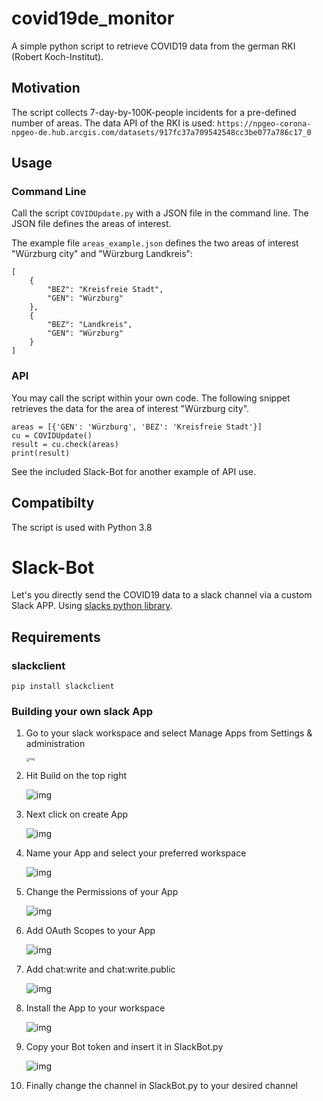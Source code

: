 # covid19de_monitor

A simple python script to retrieve COVID19 data from the german RKI (Robert Koch-Institut).

## Motivation

The script collects 7-day-by-100K-people incidents for a pre-defined number of areas.
The data API of the RKI is used:
``https://npgeo-corona-npgeo-de.hub.arcgis.com/datasets/917fc37a709542548cc3be077a786c17_0``

## Usage

### Command Line
Call the script ``COVIDUpdate.py`` with a JSON file in the command line. 
The JSON file defines the areas of interest.  

The example file  ``areas_example.json`` defines the two areas of interest "Würzburg city" and "Würzburg Landkreis":
```
[
    {
        "BEZ": "Kreisfreie Stadt",
        "GEN": "Würzburg"
    },
    {
        "BEZ": "Landkreis",
        "GEN": "Würzburg"
    }
]
```

### API

You may call the script within your own code.
The following snippet retrieves the data for the area of interest "Würzburg city".

```
areas = [{'GEN': 'Würzburg', 'BEZ': 'Kreisfreie Stadt'}]
cu = COVIDUpdate()
result = cu.check(areas)
print(result)
```

See the included Slack-Bot for another example of API use.

## Compatibilty

The script is used with Python 3.8

# Slack-Bot

Let's you directly send the COVID19 data to a slack channel via a custom Slack APP.
Using [slacks python library](https://pypi.org/project/slackclient/).

## Requirements

### slackclient

`pip install slackclient`

### Building your own slack App

1.  Go to your slack workspace and select Manage Apps from Settings & administration

    <img src="./img/ws-settings.png" alt="img" style="zoom: 33%;" />

2.  Hit Build on the top right

    ![img](./img/build-app.png)

3.  Next click on create App

    ![img](./img/create-app.png)

4.  Name your App and select your preferred workspace

    ![img](./img/create-slack-app.png)

5.  Change the Permissions of your App

    ![img](./img/permissions.png)

6.  Add OAuth Scopes to your App

    ![img](./img/add-oauth-scope.png)

7.  Add chat:write and chat:write.public

    ![img](./img/added-scopes.png)

8.  Install the App to your workspace

    ![img](./img/install-to-workspace.png)

9.  Copy your Bot token and insert it in SlackBot.py

     ![img](./img/copy-token.jpg)

10. Finally change the channel in SlackBot.py to your desired channel

